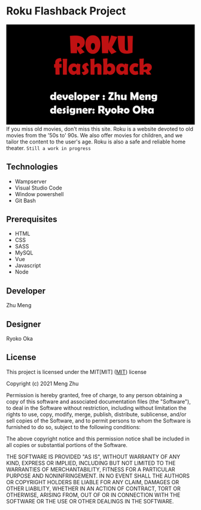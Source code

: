 # Roku Flashback Project
![header image](public/images/readme.jpg "roku team")<br>
If you miss old movies, don't miss this site. Roku is a website devoted to old movies from the '50s to' 90s. We also offer movies for children, and we tailor the content to the user's age. Roku is also a safe and reliable home theater.
`Still a work in progress`  <br>



## Technologies
* Wampserver
* Visual Studio Code
* Window powershell
* Git Bash

## Prerequisites
* HTML
* CSS
* SASS
* MySQL
* Vue
* Javascript
* Node



## Developer
Zhu Meng
## Designer
Ryoko Oka

## License
 
This project is licensed under the MIT[MIT]
([MIT](https://choosealicense.com/licenses/mit/)) license

Copyright (c) 2021 Meng Zhu

Permission is hereby granted, free of charge, to any person obtaining a copy of this software and associated documentation files (the "Software"), to deal in the Software without restriction, including without limitation the rights to use, copy, modify, merge, publish, distribute, sublicense, and/or sell copies of the Software, and to permit persons to whom the Software is furnished to do so, subject to the following conditions:

The above copyright notice and this permission notice shall be included in all copies or substantial portions of the Software.

THE SOFTWARE IS PROVIDED "AS IS", WITHOUT WARRANTY OF ANY KIND, EXPRESS OR IMPLIED, INCLUDING BUT NOT LIMITED TO THE WARRANTIES OF MERCHANTABILITY, FITNESS FOR A PARTICULAR PURPOSE AND NONINFRINGEMENT. IN NO EVENT SHALL THE AUTHORS OR COPYRIGHT HOLDERS BE LIABLE FOR ANY CLAIM, DAMAGES OR OTHER LIABILITY, WHETHER IN AN ACTION OF CONTRACT, TORT OR OTHERWISE, ARISING FROM, OUT OF OR IN CONNECTION WITH THE SOFTWARE OR THE USE OR OTHER DEALINGS IN THE SOFTWARE.




